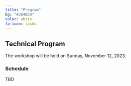 ```yaml
---
title: "Program"
bg: "#3D4B5D"
color: white
fa-icon: tasks
---
```


## Technical Program

The workshop will be held on Sunday, November 12, 2023.

### Schedule

TBD
